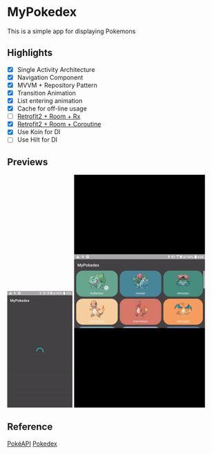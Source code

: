 # MyPokedex

This is a simple app for displaying Pokemons

## Highlights
- [x] Single Activity Architecture
- [x] Navigation Component
- [x] MVVM + Repository Pattern
- [x] Transition Animation 
- [x] List entering animation
- [x] Cache for off-line usage
- [ ] [Retrofit2 + Room + Rx](https://github.com/tonynowater87/MyPokedex) 
- [x] [Retrofit2 + Room + Coroutine](https://github.com/tonynowater87/MyPokedex/tree/coroutine)
- [x] Use Koin for DI
- [ ] Use Hilt for DI

## Previews

<img src="https://github.com/tonynowater87/MyPokedex/blob/master/previews/vertical_preview.gif" width="30%">

<img src="https://github.com/tonynowater87/MyPokedex/blob/master/previews/horizontal_preview.gif" width="60%">


## Reference
[PokéAPI](https://pokeapi.co/)
[Pokedex](https://github.com/skydoves/Pokedex)